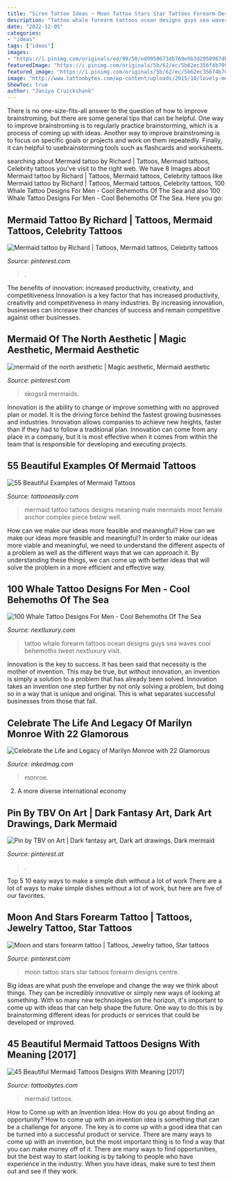```yaml
---
title: "Siren Tattoo Ideas ~ Moon Tattoo Stars Star Tattoos Forearm Designs Centre"
description: "Tattoo whale forearm tattoos ocean designs guys sea waves cool behemoths tweet nextluxury visit"
date: "2022-12-05"
categories:
- "ideas"
tags: ["ideas"]
images:
- "https://i.pinimg.com/originals/ed/99/50/ed9950673db769e9b3d2958967dbb1e1.jpg"
featuredImage: "https://i.pinimg.com/originals/5b/62/ec/5b62ec356f4b70967e1f3496337faa56.jpg"
featured_image: "https://i.pinimg.com/originals/5b/62/ec/5b62ec356f4b70967e1f3496337faa56.jpg"
image: "http://www.tattoobytes.com/wp-content/uploads/2015/10/lovely-mermaid-tattoos.jpg"
ShowToc: true
author: "Janiya Cruickshank"
---
```



There is no one-size-fits-all answer to the question of how to improve brainstroming, but there are some general tips that can be helpful. One way to improve brainstroming is to regularly practice brainstorming, which is a process of coming up with ideas. Another way to improve brainstroming is to focus on specific goals or projects and work on them repeatedly. Finally, it can helpful to usebrainstorming tools such as flashcards and worksheets.

	

		
searching about Mermaid tattoo by Richard | Tattoos, Mermaid tattoos, Celebrity tattoos you've visit to the right web. We have 8 Images about Mermaid tattoo by Richard | Tattoos, Mermaid tattoos, Celebrity tattoos like Mermaid tattoo by Richard | Tattoos, Mermaid tattoos, Celebrity tattoos, 100 Whale Tattoo Designs For Men - Cool Behemoths Of The Sea and also 100 Whale Tattoo Designs For Men - Cool Behemoths Of The Sea. Here you go:
		
    
## Mermaid Tattoo By Richard | Tattoos, Mermaid Tattoos, Celebrity Tattoos

<img loading=lazy src="https://i.pinimg.com/originals/ed/99/50/ed9950673db769e9b3d2958967dbb1e1.jpg" onerror="this.onerror=null;this.src='https://tse4.mm.bing.net/th?id=OIP.-6tNdeNIcCiSnOprsmOi_QHaJ4&amp;pid=15.1';" alt="Mermaid tattoo by Richard | Tattoos, Mermaid tattoos, Celebrity tattoos">

_Source: pinterest.com_

>. 

	

The benefits of innovation: increased productivity, creativity, and competitiveness
Innovation is a key factor that has increased productivity, creativity and competitiveness in many industries. By increasing innovation, businesses can increase their chances of success and remain competitive against other businesses.

    
## Mermaid Of The North Aesthetic | Magic Aesthetic, Mermaid Aesthetic

<img loading=lazy src="https://i.pinimg.com/736x/d8/d2/49/d8d2498510ffe36de40a75d08685e653--mermaid-mood-board-mermaid-asthetic.jpg" onerror="this.onerror=null;this.src='https://tse4.mm.bing.net/th?id=OIP.1cZpuLVP0_qKtvbqGXDuAgHaLH&amp;pid=15.1';" alt="mermaid of the north aesthetic | Magic aesthetic, Mermaid aesthetic">

_Source: pinterest.com_

>skogsrå mermaids. 

	

Innovation is the ability to change or improve something with no approved plan or model. It is the driving force behind the fastest growing businesses and industries. Innovation allows companies to achieve new heights, faster than if they had to follow a traditional plan. Innovation can come from any place in a company, but it is most effective when it comes from within the team that is responsible for developing and executing projects.

    
## 55 Beautiful Examples Of Mermaid Tattoos

<img loading=lazy src="http://www.tattooeasily.com/wp-content/uploads/2013/04/mermaid-tattoos-12021728.jpg" onerror="this.onerror=null;this.src='https://tse3.mm.bing.net/th?id=OIP.woCxThZruzIcHvG3-AxcdgHaHa&amp;pid=15.1';" alt="55 Beautiful Examples of Mermaid Tattoos">

_Source: tattooeasily.com_

>mermaid tattoo tattoos designs meaning male mermaids most female anchor complex piece below well. 

	

How can we make our ideas more feasible and meaningful?
How can we make our ideas more feasible and meaningful? In order to make our ideas more viable and meaningful, we need to understand the different aspects of a problem as well as the different ways that we can approach it. By understanding these things, we can come up with better ideas that will solve the problem in a more efficient and effective way.

    
## 100 Whale Tattoo Designs For Men - Cool Behemoths Of The Sea

<img loading=lazy src="http://nextluxury.com/wp-content/uploads/whale-lines-ocean-waves-guys-forearm-tattoo-designs.jpg" onerror="this.onerror=null;this.src='https://tse1.mm.bing.net/th?id=OIP.8BMVXDfIH2NkTF6v61QhLAHaHa&amp;pid=15.1';" alt="100 Whale Tattoo Designs For Men - Cool Behemoths Of The Sea">

_Source: nextluxury.com_

>tattoo whale forearm tattoos ocean designs guys sea waves cool behemoths tweet nextluxury visit. 

	

Innovation is the key to success. It has been said that necessity is the mother of invention. This may be true, but without innovation, an invention is simply a solution to a problem that has already been solved. Innovation takes an invention one step further by not only solving a problem, but doing so in a way that is unique and original. This is what separates successful businesses from those that fail.

    
## Celebrate The Life And Legacy Of Marilyn Monroe With 22 Glamorous

<img loading=lazy src="https://www.inkedmag.com/.image/t_share/MTY1ODkxMjIyMDIyMzk5Mzcw/marilyn-monroe-fb.jpg" onerror="this.onerror=null;this.src='https://tse3.mm.bing.net/th?id=OIP.K0zTLxbVj95xRSgrbTV-jAHaD4&amp;pid=15.1';" alt="Celebrate the Life and Legacy of Marilyn Monroe with 22 Glamorous">

_Source: inkedmag.com_

>monroe. 

	

2. A more diverse international economy 

    
## Pin By TBV On Art | Dark Fantasy Art, Dark Art Drawings, Dark Mermaid

<img loading=lazy src="https://i.pinimg.com/originals/60/90/01/609001b6cc247d74f9b27f2cf7e00710.jpg" onerror="this.onerror=null;this.src='https://tse4.mm.bing.net/th?id=OIP.AkMm09n4X--3PqOVyKGDMAHaKe&amp;pid=15.1';" alt="Pin by TBV on Art | Dark fantasy art, Dark art drawings, Dark mermaid">

_Source: pinterest.at_

>. 

	

Top 5 10 easy ways to make a simple dish without a lot of work
There are a lot of ways to make simple dishes without a lot of work, but here are five of our favorites.

    
## Moon And Stars Forearm Tattoo | Tattoos, Jewelry Tattoo, Star Tattoos

<img loading=lazy src="https://i.pinimg.com/originals/5b/62/ec/5b62ec356f4b70967e1f3496337faa56.jpg" onerror="this.onerror=null;this.src='https://tse1.mm.bing.net/th?id=OIP.WTKcXq-VvWGstJjg1DeSQgHaJ4&amp;pid=15.1';" alt="Moon and stars forearm tattoo | Tattoos, Jewelry tattoo, Star tattoos">

_Source: pinterest.com_

>moon tattoo stars star tattoos forearm designs centre. 

	

Big ideas are what push the envelope and change the way we think about things. They can be incredibly innovative or simply new ways of looking at something. With so many new technologies on the horizon, it's important to come up with ideas that can help shape the future. One way to do this is by brainstorming different ideas for products or services that could be developed or improved.

    
## 45 Beautiful Mermaid Tattoos Designs With Meaning [2017]

<img loading=lazy src="http://www.tattoobytes.com/wp-content/uploads/2015/10/lovely-mermaid-tattoos.jpg" onerror="this.onerror=null;this.src='https://tse1.mm.bing.net/th?id=OIP.M24YJCWYc-8xXBRzDi_pqwHaJ4&amp;pid=15.1';" alt="45 Beautiful Mermaid Tattoos Designs With Meaning [2017]">

_Source: tattoobytes.com_

>mermaid tattoos. 

	

How to Come up with an Invention Idea: How do you go about finding an opportunity?
How to come up with an invention idea is something that can be a challenge for anyone. The key is to come up with a good idea that can be turned into a successful product or service. There are many ways to come up with an invention, but the most important thing is to find a way that you can make money off of it. There are many ways to find opportunities, but the best way to start looking is by talking to people who have experience in the industry. When you have ideas, make sure to test them out and see if they work.


